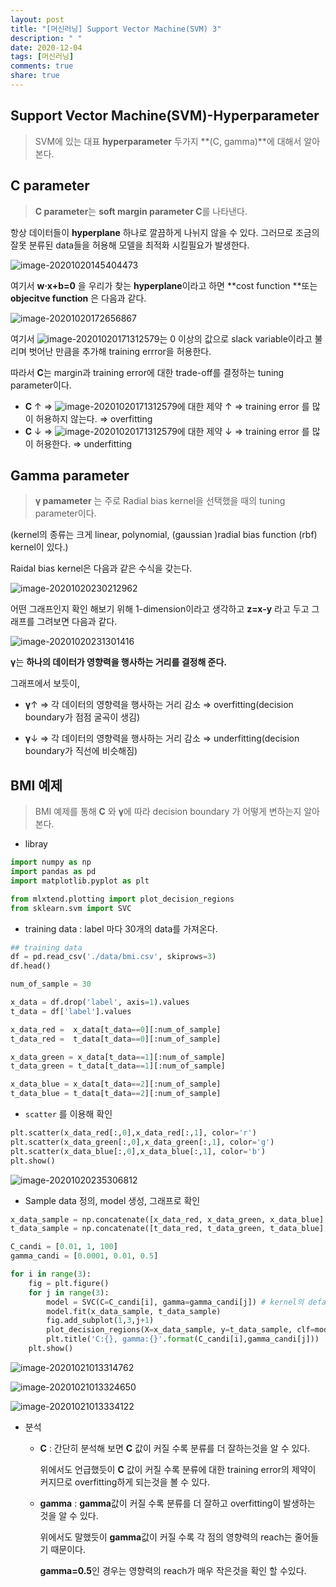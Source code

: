```yaml
---
layout: post
title: "[머신러닝] Support Vector Machine(SVM) 3"
description: " "
date: 2020-12-04
tags: [머신러닝]
comments: true
share: true
---
```


## Support Vector Machine(SVM)-Hyperparameter

> SVM에 있는 대표 **hyperparameter** 두가지 **(C, gamma)**에 대해서 알아본다.



## C parameter

> **C parameter**는 **soft margin parameter C**를 나타낸다. 

항상 데이터들이 **hyperplane** 하나로 깔끔하게 나뉘지 않을 수 있다. 그러므로 조금의 잘못 분류된 data들을 허용해 모델을 최적화 시킬필요가 발생한다. 

![image-20201020145404473](https://github.com/colinch4/colinch4.github.io/blob/master/_posts/2020/ML/markdown-images/image-20201020145404473.png?raw=true)

여기서 **w·x+b=0** 을 우리가 찾는 **hyperplane**이라고 하면 **cost function **또는 **objecitve function** 은 다음과 같다.

![image-20201020172656867](https://github.com/colinch4/colinch4.github.io/blob/master/_posts/2020/ML/markdown-images/image-20201020172656867.png?raw=true)

여기서 ![image-20201020171312579](https://github.com/colinch4/colinch4.github.io/blob/master/_posts/2020/ML/markdown-images/image-20201020171312579.png?raw=true)는 0 이상의 값으로 slack variable이라고 불리며 벗어난 만큼을 추가해 training errror을 허용한다. 

따라서 **C**는 margin과 training error에 대한 trade-off를 결정하는 tuning parameter이다.

* **C** ↑ ⇒ ![image-20201020171312579](https://github.com/colinch4/colinch4.github.io/blob/master/_posts/2020/ML/markdown-images/image-20201020171312579.png?raw=true)에 대한 제약 ↑ ⇒ training error 를 많이 허용하지 않는다. ⇒ overfitting
* **C** ↓ ⇒ ![image-20201020171312579](https://github.com/colinch4/colinch4.github.io/blob/master/_posts/2020/ML/markdown-images/image-20201020171312579.png?raw=true)에 대한 제약 ↓ ⇒ training error 를 많이 허용한다. ⇒ underfitting





## Gamma parameter

> **γ pamameter** 는 주로 Radial bias kernel을 선택했을 때의 tuning parameter이다.

(kernel의 종류는 크게 linear, polynomial, (gaussian )radial bias function (rbf) kernel이 있다.)

Raidal bias kernel은 다음과 같은 수식을 갖는다.

![image-20201020230212962](https://github.com/colinch4/colinch4.github.io/blob/master/_posts/2020/ML/markdown-images/image-20201020230212962.png?raw=true)

어떤 그래프인지 확인 해보기 위해 1-dimension이라고 생각하고 **z=x-y** 라고 두고 그래프를 그려보면 다음과 같다.

![image-20201020231301416](https://github.com/colinch4/colinch4.github.io/blob/master/_posts/2020/ML/markdown-images/image-20201020231301416.png?raw=true)

**γ**는 **하나의 데이터가 영향력을 행사하는 거리를 결정해 준다.**

그래프에서 보듯이,

* **γ**↑  ⇒  각 데이터의 영향력을 행사하는 거리 감소 ⇒ overfitting(decision boundary가 점점 굴곡이 생김)

* **γ**↓   ⇒  각 데이터의 영향력을 행사하는 거리 감소 ⇒ underfitting(decision boundary가 직선에 비슷해짐)



## BMI 예제

> BMI 예제를 통해 **C** 와 **γ**에 따라 decision boundary 가 어떻게 변하는지 알아본다.

* libray

```python
import numpy as np
import pandas as pd
import matplotlib.pyplot as plt

from mlxtend.plotting import plot_decision_regions
from sklearn.svm import SVC
```



* training data : label 마다 30개의 data를 가져온다.

```python
## training data
df = pd.read_csv('./data/bmi.csv', skiprows=3)
df.head()

num_of_sample = 30

x_data = df.drop('label', axis=1).values
t_data = df['label'].values

x_data_red =  x_data[t_data==0][:num_of_sample]
t_data_red =  t_data[t_data==0][:num_of_sample]

x_data_green = x_data[t_data==1][:num_of_sample]
t_data_green = t_data[t_data==1][:num_of_sample]

x_data_blue = x_data[t_data==2][:num_of_sample]
t_data_blue = t_data[t_data==2][:num_of_sample]
```



* `scatter` 를 이용해 확인

```python
plt.scatter(x_data_red[:,0],x_data_red[:,1], color='r')
plt.scatter(x_data_green[:,0],x_data_green[:,1], color='g')
plt.scatter(x_data_blue[:,0],x_data_blue[:,1], color='b')
plt.show()
```

![image-20201020235306812](https://github.com/colinch4/colinch4.github.io/blob/master/_posts/2020/ML/markdown-images/image-20201020235306812.png?raw=true)

* Sample data 정의, model 생성, 그래프로 확인

```python
x_data_sample = np.concatenate([x_data_red, x_data_green, x_data_blue], axis=1)
t_data_sample = np.concatenate([t_data_red, t_data_green, t_data_blue], axis=1)

C_candi = [0.01, 1, 100]
gamma_candi = [0.0001, 0.01, 0.5]

for i in range(3):
    fig = plt.figure()
    for j in range(3):
        model = SVC(C=C_candi[i], gamma=gamma_candi[j]) # kernel의 default는 rbf이다.
        model.fit(x_data_sample, t_data_sample)
        fig.add_subplot(1,3,j+1)
        plot_decision_regions(X=x_data_sample, y=t_data_sample, clf=model, legend=None)
        plt.title('C:{}, gamma:{}'.format(C_candi[i],gamma_candi[j]))
    plt.show()
```

![image-20201021013314762](https://github.com/colinch4/colinch4.github.io/blob/master/_posts/2020/ML/markdown-images/image-20201021013314762.png?raw=true)

![image-20201021013324650](https://github.com/colinch4/colinch4.github.io/blob/master/_posts/2020/ML/markdown-images/image-20201021013324650.png?raw=true)

![image-20201021013334122](https://github.com/colinch4/colinch4.github.io/blob/master/_posts/2020/ML/markdown-images/image-20201021013334122.png?raw=true)

* 분석

  * **C** : 간단히 분석해 보면 **C** 값이 커질 수록 분류를 더 잘하는것을 알 수 있다.  

    위에서도 언급했듯이 **C** 값이 커질 수록 분류에 대한 training error의 제약이 커지므로 overfitting하게 되는것을 볼 수 있다.

  * **gamma** : **gamma**값이 커질 수록 분류를 더 잘하고 overfitting이 발생하는 것을 알 수 있다.

    위에서도 말했듯이 **gamma**값이 커질 수록 각 점의 영향력의 reach는 줄어들기 때문이다.

    **gamma=0.5**인 경우는 영향력의 reach가 매우 작은것을 확인 할 수있다.

  
